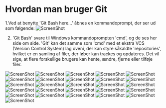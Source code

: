# Hvordan man bruger Git

1.Ved at benytte 'Git Bash here...' åbnes en kommandoprompt, der ser ud som følgende:
![ScreenShot](pics/1.png)

2. 'Git Bash' svare til Windows kommandoprompten 'cmd', og de ses her side om side.
   'Git' kan det samme som 'cmd' med et ekstra VCS (Version Control System) lag oveni, der kan styre såkaldte 'repositories',
   hvilket er en samling af filer, der løber kan trackes og opdateres. Det vil sige, at flere forskellige brugere kan hente,
   ændre, fjerne eller tilføje filer.



![ScreenShot](pics/2.png)
![ScreenShot](pics/3.png)
![ScreenShot](pics/4.png)
![ScreenShot](pics/5.png)
![ScreenShot](pics/6.png)
![ScreenShot](pics/7.png)
![ScreenShot](pics/8.png)
![ScreenShot](pics/9.png)
![ScreenShot](pics/10.png)
![ScreenShot](pics/11.png)
![ScreenShot](pics/12.png)
![ScreenShot](pics/13.png)
![ScreenShot](pics/14.png)
![ScreenShot](pics/15.png)
![ScreenShot](pics/16.png)
![ScreenShot](pics/17.png)
![ScreenShot](pics/18.png)
![ScreenShot](pics/19.png)
![ScreenShot](pics/20.png)
![ScreenShot](pics/21.png)
![ScreenShot](pics/22.png)
![ScreenShot](pics/23.png)
![ScreenShot](pics/24.png)
![ScreenShot](pics/25.png)
![ScreenShot](pics/26.png)
![ScreenShot](pics/27.png)
